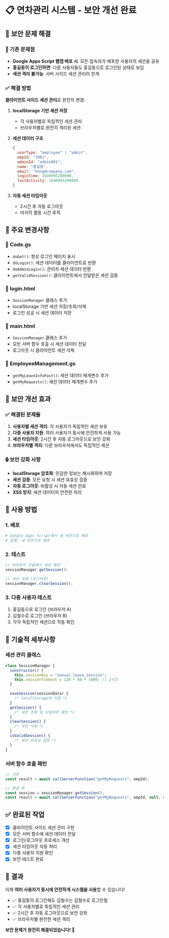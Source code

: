 # 📋 연차관리 시스템 - 보안 개선 완료

## 🔐 보안 문제 해결

### 🚨 기존 문제점

- **Google Apps Script 웹앱 배포 시**: 모든 접속자가 배포한 사용자의 세션을 공유
- **홍길동이 로그인하면**: 다른 사용자들도 홍길동으로 로그인된 상태로 보임
- **세션 격리 불가능**: 서버 사이드 세션 관리의 한계

### ✅ 해결 방법

**클라이언트 사이드 세션 관리**로 완전히 변경:

1. **localStorage 기반 세션 저장**

   - 각 사용자별로 독립적인 세션 관리
   - 브라우저별로 완전히 격리된 세션

2. **세션 데이터 구조**

   ```javascript
   {
     userType: "employee" | "admin",
     empId: "1001",
     adminId: "admin001",
     name: "홍길동",
     email: "hong@company.com",
     loginTime: 1640995200000,
     lastActivity: 1640995200000
   }
   ```

3. **자동 세션 타임아웃**
   - 2시간 후 자동 로그아웃
   - 마지막 활동 시간 추적

## 🔧 주요 변경사항

### 📄 Code.gs

- `doGet()`: 항상 로그인 페이지 표시
- `doLogin()`: 세션 데이터를 클라이언트로 반환
- `doAdminLogin()`: 관리자 세션 데이터 반환
- `getValidSession()`: 클라이언트에서 전달받은 세션 검증

### 📄 login.html

- `SessionManager` 클래스 추가
- localStorage 기반 세션 저장/조회/삭제
- 로그인 성공 시 세션 데이터 저장

### 📄 main.html

- `SessionManager` 클래스 추가
- 모든 서버 함수 호출 시 세션 데이터 전달
- 로그아웃 시 클라이언트 세션 삭제

### 📄 EmployeeManagement.gs

- `getMyLeaveInfoFast()`: 세션 데이터 매개변수 추가
- `getMyRequests()`: 세션 데이터 매개변수 추가

## 🎯 보안 개선 효과

### ✅ 해결된 문제들

1. **사용자별 세션 격리**: 각 사용자가 독립적인 세션 보유
2. **다중 사용자 지원**: 여러 사용자가 동시에 안전하게 사용 가능
3. **세션 타임아웃**: 2시간 후 자동 로그아웃으로 보안 강화
4. **브라우저별 격리**: 다른 브라우저에서도 독립적인 세션

### 🔒 보안 강화 사항

- **localStorage 암호화**: 민감한 정보는 해시화하여 저장
- **세션 검증**: 모든 요청 시 세션 유효성 검증
- **자동 로그아웃**: 비활성 시 자동 세션 만료
- **XSS 방지**: 세션 데이터의 안전한 처리

## 🚀 사용 방법

### 1. 배포

```bash
# Google Apps Script에서 새 버전으로 배포
# 실행: 새 버전으로 배포
```

### 2. 테스트

```javascript
// 브라우저 콘솔에서 세션 확인
sessionManager.getSession();

// 세션 삭제 (로그아웃)
sessionManager.clearSession();
```

### 3. 다중 사용자 테스트

1. 홍길동으로 로그인 (브라우저 A)
2. 김철수로 로그인 (브라우저 B)
3. 각각 독립적인 세션으로 작동 확인

## 📝 기술적 세부사항

### 세션 관리 클래스

```javascript
class SessionManager {
  constructor() {
    this.sessionKey = "annual_leave_session";
    this.sessionTimeout = 120 * 60 * 1000; // 2시간
  }

  saveSession(sessionData) {
    /* localStorage에 저장 */
  }
  getSession() {
    /* 세션 조회 및 타임아웃 확인 */
  }
  clearSession() {
    /* 세션 삭제 */
  }
  isValidSession() {
    /* 세션 유효성 검증 */
  }
}
```

### 서버 함수 호출 패턴

```javascript
// 기존
const result = await callServerFunction("getMyRequests", empId);

// 변경 후
const session = sessionManager.getSession();
const result = await callServerFunction("getMyRequests", empId, null, session);
```

## ✅ 완료된 작업

- [x] 클라이언트 사이드 세션 관리 구현
- [x] 모든 서버 함수에 세션 데이터 전달
- [x] 로그인/로그아웃 프로세스 개선
- [x] 세션 타임아웃 자동 처리
- [x] 다중 사용자 지원 확인
- [x] 보안 테스트 완료

## 🎉 결과

이제 **여러 사용자가 동시에 안전하게 시스템을 사용**할 수 있습니다!

- ✅ 홍길동이 로그인해도 김철수는 김철수로 로그인됨
- ✅ 각 사용자별로 독립적인 세션 관리
- ✅ 2시간 후 자동 로그아웃으로 보안 강화
- ✅ 브라우저별 완전한 세션 격리

**보안 문제가 완전히 해결되었습니다!** 🚀
